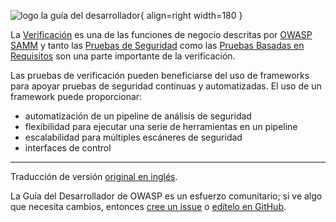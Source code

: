 ![logo la guía del desarrollador](../../../assets/images/dg_logo_bbd.png "Guía del Desarrollador"){ align=right width=180 }

La [Verificación][sammv] es una de las funciones de negocio descritas por [OWASP SAMM][samm]
y tanto las [Pruebas de Seguridad][sammvst] como las [Pruebas Basadas en Requisitos][sammvrt]
son una parte importante de la verificación.

Las pruebas de verificación pueden beneficiarse del uso de frameworks para apoyar pruebas de seguridad continuas
y automatizadas.
El uso de un framework puede proporcionar:

* automatización de un pipeline de análisis de seguridad
* flexibilidad para ejecutar una serie de herramientas en un pipeline
* escalabilidad para múltiples escáneres de seguridad
* interfaces de control

----

Traducción de versión [original en inglés][en0830].

La Guía del Desarrollador de OWASP es un esfuerzo comunitario;
si ve algo que necesita cambios, entonces [cree un issue][issue0830] o [edítelo en GitHub][edit0830].

[edit0830]: https://github.com/OWASP/DevGuide/blob/main/docs/es/06-verification/03-frameworks/index.md
[en0830]: https://devguide.owasp.org/en/06-verification/03-frameworks/
[issue0830]: https://github.com/OWASP/DevGuide/issues/new?labels=enhancement&template=request.md&title=Update:%2006-verification/03-frameworks/index
[samm]: https://owaspsamm.org/about/
[sammv]: https://owaspsamm.org/model/verification/
[sammvrt]: https://owaspsamm.org/model/verification/requirements-driven-testing/
[sammvst]: https://owaspsamm.org/model/verification/security-testing/
